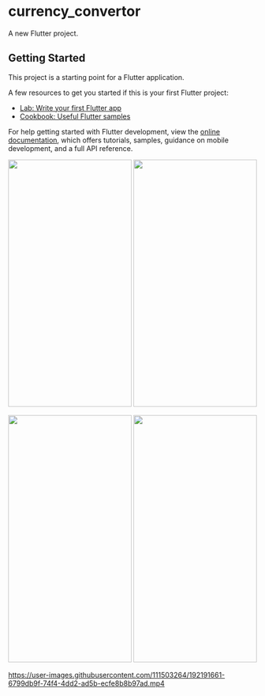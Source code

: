 # currency_convertor

A new Flutter project.

## Getting Started

This project is a starting point for a Flutter application.

A few resources to get you started if this is your first Flutter project:

- [Lab: Write your first Flutter app](https://docs.flutter.dev/get-started/codelab)
- [Cookbook: Useful Flutter samples](https://docs.flutter.dev/cookbook)

For help getting started with Flutter development, view the
[online documentation](https://docs.flutter.dev/), which offers tutorials,
samples, guidance on mobile development, and a full API reference.

<p align=center>
<img src="https://user-images.githubusercontent.com/111503264/192189559-4bc317a4-31b0-4672-ac65-50683f745abc.png"
height=500
width=250>
<img src="https://user-images.githubusercontent.com/111503264/192188936-c6f1567b-df03-4362-b39e-3e73a7071c5a.png"
height=500
width=250>
<p>

<p align=center>
<img src="https://user-images.githubusercontent.com/111503264/192191406-7c325773-32c2-4278-ab45-611ec1a42e76.png"
height=500
width=250>
<img src="https://user-images.githubusercontent.com/111503264/192191416-40c82eb7-bb9e-4afa-a5c4-4cd4c1923ea9.png"
height=500
width=250>
<p>
 




https://user-images.githubusercontent.com/111503264/192191661-6799db9f-74f4-4dd2-ad5b-ecfe8b8b97ad.mp4





